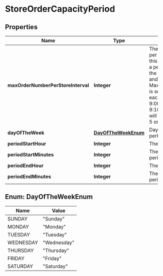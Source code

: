 
# StoreOrderCapacityPeriod

## Properties
Name | Type | Description | Notes
------------ | ------------- | ------------- | -------------
**maxOrderNumberPerStoreInterval** | **Integer** | The maximum number of orders per each store order interval in this order capacity period.  E.g. for a period from 9:00 till 11:00, if the store&#39;s interval is 10 minutes, and MaxOrderNumberPerStoreInterval is set to 5,  it means that within each 10-minute interval between 9:00 and 11:00 (i.e. 9:00-9:10, 9:10-9:20, .. , 10:50-11:00) it will be possible to  request at most 5 orders. |  [optional]
**dayOfTheWeek** | [**DayOfTheWeekEnum**](#DayOfTheWeekEnum) | Day of the week the period pertains to |  [optional]
**periodStartHour** | **Integer** | The hour the period starts at |  [optional]
**periodStartMinutes** | **Integer** | The minutes after the hour the period starts at |  [optional]
**periodEndHour** | **Integer** | The hour the period ends at |  [optional]
**periodEndMinutes** | **Integer** | The minutes after the hour the period ends at |  [optional]


<a name="DayOfTheWeekEnum"></a>
## Enum: DayOfTheWeekEnum
Name | Value
---- | -----
SUNDAY | &quot;Sunday&quot;
MONDAY | &quot;Monday&quot;
TUESDAY | &quot;Tuesday&quot;
WEDNESDAY | &quot;Wednesday&quot;
THURSDAY | &quot;Thursday&quot;
FRIDAY | &quot;Friday&quot;
SATURDAY | &quot;Saturday&quot;



